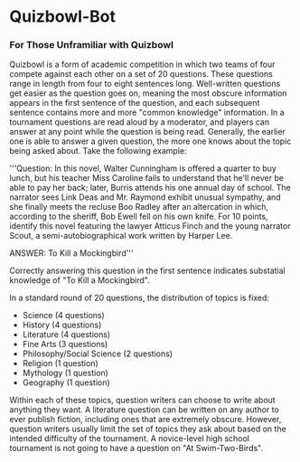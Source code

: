 # Quizbowl-Bot
### For Those Unframiliar with Quizbowl
Quizbowl is a form of academic competition in which two teams of four compete against each other on a set of 20 questions. These questions range in length from four to eight sentences long. Well-written questions get easier as the question goes on, meaning the most obscure information appears in the first sentence of the question, and each subsequent sentence contains more and more "common knowledge" information. In a tournament questions are read aloud by a moderator, and players can answer at any point while the question is being read. Generally, the earlier one is able to answer a given question, the more one knows about the topic being asked about. Take the following example:

'''Question: In this novel, Walter Cunningham is offered a quarter to buy lunch, but his teacher Miss Caroline fails to understand that he'll never be able to pay her back; later, Burris attends his one annual day of school. The narrator sees Link Deas and Mr. Raymond exhibit unusual sympathy, and she finally meets the recluse Boo Radley after an altercation in which, according to the sheriff, Bob Ewell fell on his own knife. For 10 points, identify this novel featuring the lawyer Atticus Finch and the young narrator Scout, a semi-autobiographical work written by Harper Lee.

ANSWER: To Kill a Mockingbird'''

Correctly answering this question in the first sentence indicates substatial knowledge of "To Kill a Mockingbird". 

In a standard round of 20 questions, the distribution of topics is fixed:
  - Science (4 questions)
  - History (4 questions)
  - Literature (4 questions)
  - Fine Arts (3 questions)
  - Philosophy/Social Science (2 questions)
  - Religion (1 question)
  - Mythology (1 question)
  - Geography (1 question)
  
Within each of these topics, question writers can choose to write about anything they want. A literature question can be written on any author to ever publish fiction, including ones that are extremely obscure. However, question writers usually limit the set of topics they ask about based on the intended difficulty of the tournament. A novice-level high school tournament is not going to have a question on "At Swim-Two-Birds". 

### 
